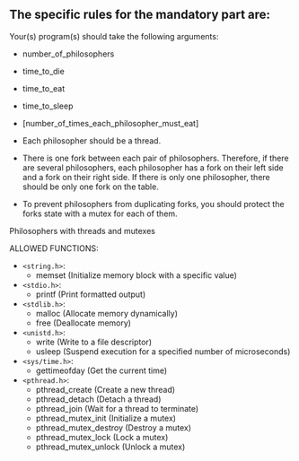 
## The specific rules for the mandatory part are:

Your(s) program(s) should take the following arguments:

- number_of_philosophers 
- time_to_die 
- time_to_eat 
- time_to_sleep
- [number_of_times_each_philosopher_must_eat]





- Each philosopher should be a thread.

- There is one fork between each pair of philosophers. Therefore, if there are several
philosophers, each philosopher has a fork on their left side and a fork on their right
side. If there is only one philosopher, there should be only one fork on the table.

- To prevent philosophers from duplicating forks, you should protect the forks state
with a mutex for each of them.



Philosophers with threads and mutexes

ALLOWED FUNCTIONS:
- `<string.h>`: 
	-	memset (Initialize memory block with a specific value)
- `<stdio.h>`: 
	- printf (Print formatted output)
- `<stdlib.h>`: 
	- malloc (Allocate memory dynamically)
	- free (Deallocate memory)
- `<unistd.h>`: 
	- write (Write to a file descriptor) 
	- usleep (Suspend execution for a specified number of microseconds)
- `<sys/time.h>`: 
	- gettimeofday (Get the current time)
- `<pthread.h>`: 
	- pthread_create (Create a new thread)
	- pthread_detach (Detach a thread)
	- pthread_join (Wait for a thread to terminate)
	- pthread_mutex_init (Initialize a mutex)
	- pthread_mutex_destroy (Destroy a mutex)
	- pthread_mutex_lock (Lock a mutex)
	- pthread_mutex_unlock (Unlock a mutex)
